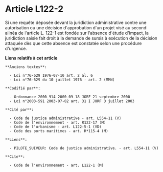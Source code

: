 # Article L122-2

Si une requête déposée devant la juridiction administrative contre une autorisation ou une décision d'approbation d'un projet
visé au second alinéa de l'article L. 122-1 est fondée sur l'absence d'étude d'impact, la juridiction saisie fait droit à la
demande de sursis à exécution de la décision attaquée dès que cette absence est constatée selon une procédure d'urgence.

**Liens relatifs à cet article**

	**Anciens textes**:

	  - Loi n°76-629 1976-07-10 art. 2 al. 6
	  - Loi n°76-629 du 10 juillet 1976 - art. 2 (MMN)

	**Codifié par**:

	  - Ordonnance 2000-914 2000-09-18 JORF 21 septembre 2000
	  - Loi n°2003-591 2003-07-02 art. 31 I JORF 3 juillet 2003

	**Cité par**:

	  - Code de justice administrative - art. L554-11 (V)
	  - Code de l'environnement - art. R122-17 (M)
	  - Code de l'urbanisme - art. L122-5-1 (VD)
	  - Code des ports maritimes - art. R*115-4 (M)

	**Liens**:

	  - PILOTE_SUIVEUR: Code de justice administrative. - art. L554-11 (V)

	**Cite**:

	  - Code de l'environnement - art. L122-1 (M)
